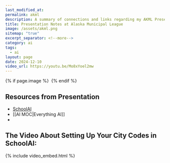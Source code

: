 ```yaml
---
last_modified_at: 
permalink: akml
description: A summary of connections and links regarding my AKML Presentations
title: Presentation Notes at Alaska Municipal League
image: /assets/akml.png
sitemap: "true"
excerpt_separator: <!--more-->
category: ai
tags:
  - ai
layout: page
date: 2024-12-10
video_url: https://youtu.be/Mo8xYoel2mw
---
```



{% if page.image %} <img src="{{ page.image }}" alt=""> {% endif %}
## Resources from Presentation
- [SchoolAI](https://app.schoolai.com/sign-up-invite?invitedBy=user_2TfkAQGPA5YbCR7KXBhRQ4S1Uyx)
- [[AI MOC|Everything AI]]
- 

## The Video About Setting Up Your City Codes in SchoolAI:
{% include video_embed.html %}